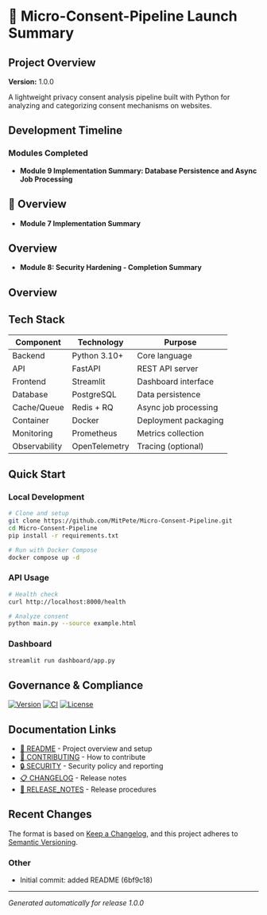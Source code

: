 # 🚀 Micro-Consent-Pipeline Launch Summary

## Project Overview

**Version:** 1.0.0

A lightweight privacy consent analysis pipeline built with Python for analyzing and categorizing consent mechanisms on websites.

## Development Timeline

### Modules Completed
- **Module 9 Implementation Summary: Database Persistence and Async Job Processing**

## 🎯 Overview

- **Module 7 Implementation Summary**

## Overview

- **Module 8: Security Hardening - Completion Summary**

## Overview


## Tech Stack

| Component | Technology | Purpose |
|-----------|------------|---------|
| Backend | Python 3.10+ | Core language |
| API | FastAPI | REST API server |
| Frontend | Streamlit | Dashboard interface |
| Database | PostgreSQL | Data persistence |
| Cache/Queue | Redis + RQ | Async job processing |
| Container | Docker | Deployment packaging |
| Monitoring | Prometheus | Metrics collection |
| Observability | OpenTelemetry | Tracing (optional) |

## Quick Start

### Local Development
```bash
# Clone and setup
git clone https://github.com/MitPete/Micro-Consent-Pipeline.git
cd Micro-Consent-Pipeline
pip install -r requirements.txt

# Run with Docker Compose
docker compose up -d
```

### API Usage
```bash
# Health check
curl http://localhost:8000/health

# Analyze consent
python main.py --source example.html
```

### Dashboard
```bash
streamlit run dashboard/app.py
```

## Governance & Compliance

[![Version](https://img.shields.io/github/v/release/MitPete/Micro-Consent-Pipeline?include_prereleases&label=version)](https://github.com/MitPete/Micro-Consent-Pipeline/releases)
[![CI](https://github.com/MitPete/Micro-Consent-Pipeline/workflows/Continuous%20Integration/badge.svg)](https://github.com/MitPete/Micro-Consent-Pipeline/actions/workflows/ci.yml)
[![License](https://img.shields.io/github/license/MitPete/Micro-Consent-Pipeline)](LICENSE)

## Documentation Links

- [📖 README](README.md) - Project overview and setup
- [🤝 CONTRIBUTING](CONTRIBUTING.md) - How to contribute
- [🔒 SECURITY](SECURITY.md) - Security policy and reporting
- [📋 CHANGELOG](CHANGELOG.md) - Release notes
- [🚀 RELEASE_NOTES](RELEASE_NOTES.md) - Release procedures

## Recent Changes

The format is based on [Keep a Changelog](https://keepachangelog.com/en/1.0.0/),
and this project adheres to [Semantic Versioning](https://semver.org/spec/v2.0.0.html).
### Other
- Initial commit: added README (6bf9c18)

---

*Generated automatically for release 1.0.0*
